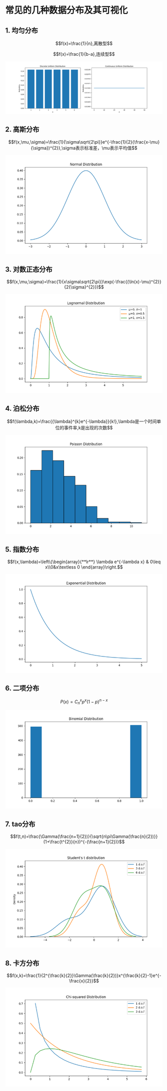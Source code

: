 # 常见的几种数据分布及其可视化

## 1. 均匀分布

$$f(x)=\frac{1}{n},离散型$$

$$f(x)=\frac{1}{b-a},连续型$$

![avator](./pic/uniform_distribution.png)

## 2. 高斯分布

$$f(x,\mu,\sigma)=\frac{1}{\sigma\sqrt{2\pi}}e^{-\frac{1}{2}(\frac{x-\mu}{\sigma})^{2}},\sigma表示标准差，\mu表示平均值$$

![avator](./pic/gaussian_distribution.png)

## 3. 对数正态分布

$$f(x,\mu,\sigma)=\frac{1}{x\sigma\sqrt{2\pi}}\exp(-\frac{(\ln(x)-\mu)^{2}}{2{\sigma}^{2}})$$

![avator](./pic/log_normal_distribution.png)

## 4. 泊松分布

$$f(\lambda,k)=\frac{{\lambda}^{k}e^{-\lambda}}{k!},\lambda是一个时间单位的事件率,k是出现的次数$$

![avator](./pic/poisson_distribution.png)

## 5. 指数分布

$$f(x,\lambda)=\left\{\begin{array}{**lr**} \lambda e^{-\lambda x} & 0\leq x\\0&x\textless 0 \end{array}\right.$$

![avator](./pic/exponent_distribution.png)

## 6. 二项分布

$$P(x)=C^{x}_{n}p^{x}(1-p)^{n-x}$$

![avator](./pic/binomial_distribution.png)

## 7. tao分布

$$f(t,n)=\frac{\Gamma(\frac{n+1}{2})}{\sqrt{n\pi\Gamma(\frac{n}{2})}}(1+\frac{t^{2}}{n})^{-(\frac{n+1}{2})}$$

![avator](./pic/tau_distribution.png)

## 8. 卡方分布

$$f(x,k)=\frac{1}{2^{\frac{k}{2}}\Gamma(\frac{k}{2})}x^{\frac{k}{2}-1}e^{-\frac{x}{2}}$$

![avator](./pic/cardinal_distribution.png)



